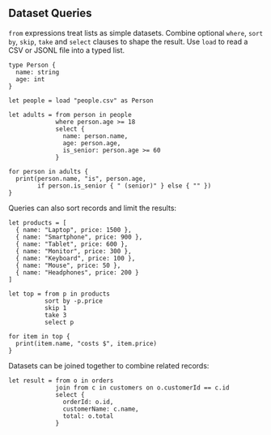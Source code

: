 ## Dataset Queries

`from` expressions treat lists as simple datasets. Combine optional `where`, `sort by`, `skip`, `take` and `select` clauses to shape the result. Use `load` to read a CSV or JSONL file into a typed list.

```mochi
type Person {
  name: string
  age: int
}

let people = load "people.csv" as Person

let adults = from person in people
             where person.age >= 18
             select {
               name: person.name,
               age: person.age,
               is_senior: person.age >= 60
             }

for person in adults {
  print(person.name, "is", person.age,
        if person.is_senior { " (senior)" } else { "" })
}
```

Queries can also sort records and limit the results:

```mochi
let products = [
  { name: "Laptop", price: 1500 },
  { name: "Smartphone", price: 900 },
  { name: "Tablet", price: 600 },
  { name: "Monitor", price: 300 },
  { name: "Keyboard", price: 100 },
  { name: "Mouse", price: 50 },
  { name: "Headphones", price: 200 }
]

let top = from p in products
          sort by -p.price
          skip 1
          take 3
          select p

for item in top {
  print(item.name, "costs $", item.price)
}
```

Datasets can be joined together to combine related records:

```mochi
let result = from o in orders
             join from c in customers on o.customerId == c.id
             select {
               orderId: o.id,
               customerName: c.name,
               total: o.total
             }
```
